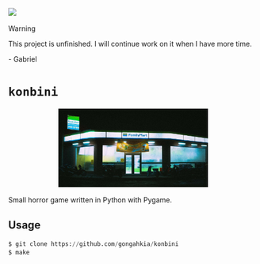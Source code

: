 ![](https://img.shields.io/badge/konbini_1.0-build-orange)

> [!WARNING]
> This project is unfinished. I will continue work on it when I have more time.
>   
> \- Gabriel

# `konbini`

<p align="center">
<img src="./asset/konbini.jpg" width=60% height=60%>
</p>

Small horror game written in Python with Pygame.

## Usage

```py
$ git clone https://github.com/gongahkia/konbini
$ make
```
